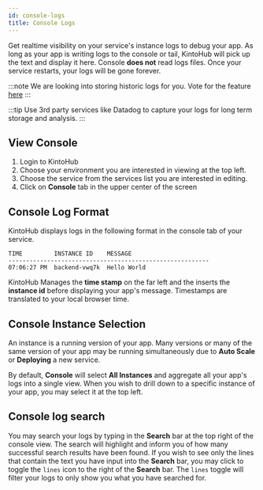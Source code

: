 ```yaml
---
id: console-logs
title: Console Logs
---
```


Get realtime visibility on your service's instance logs to debug your app.
As long as your app is writing logs to the console or tail, KintoHub will pick up the text and display it here.
Console **does not** read logs files.
Once your service restarts, your logs will be gone forever.

:::note
We are looking into storing historic logs for you. Vote for the feature [here](https://feedback.kintohub.com/feature-requests/p/historic-console-logs)
:::

:::tip
Use 3rd party services like Datadog to capture your logs for long term storage and analysis.
::: 

## View Console

1. Login to KintoHub
2. Choose your environment you are interested in viewing at the top left.
3. Choose the service from the services list you are interested in editing.
4. Click on **Console** tab in the upper center of the screen

## Console Log Format

KintoHub displays logs in the following format in the console tab of your service.

```
TIME         INSTANCE ID    MESSAGE
---------------------------------------------------------
07:06:27 PM  backend-vwq7k  Hello World
```

KintoHub Manages the **time stamp** on the far left and the inserts the **instance id** before displaying your app's message.
Timestamps are translated to your local browser time.

## Console Instance Selection

An instance is a running version of your app.
Many versions or many of the same version of your app may be running simultaneously due to **Auto Scale** or **Deploying** a new service.

By default, **Console** will select **All Instances** and aggregate all your app's logs into a single view.
When you wish to drill down to a specific instance of your app, you may select it at the top left.

## Console log search

You may search your logs by typing in the **Search** bar at the top right of the console view.
The search will highlight and inform you of how many successful search results have been found.
If you wish to see only the lines that contain the text you have input into the **Search** bar, you may click to toggle the `lines` icon to the right of the **Search** bar.
The `lines` toggle will filter your logs to only show you what you have searched for.
